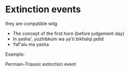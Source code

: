 # Extinction events

they are compatible witg

- The concept of the first horn (before judgement day)
- In yasha', yuzhibkum wa ya'ti bikhalqi jadid
- Yaf'alu ma yasha

Example:

Permian–Triassic extinction event
